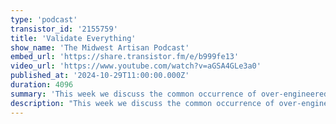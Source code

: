 ```yaml
---
type: 'podcast'
transistor_id: '2155759'
title: 'Validate Everything'
show_name: 'The Midwest Artisan Podcast'
embed_url: 'https://share.transistor.fm/e/b999fe13'
video_url: 'https://www.youtube.com/watch?v=aGSA4GLe3a0'
published_at: '2024-10-29T11:00:00.000Z'
duration: 4096
summary: 'This week we discuss the common occurrence of over-engineered abstractions, digging into post-request logic without losing our minds,&nbsp; analytics, and securing digital assets.Show Links:Mergeloop - https://mergeloop.dev/Zendesk Breach - https://therecord.media/internet-archive-alleged-zendesk-account-breachHeap Analytics - https://www.heap.io/'
description: "This week we discuss the common occurrence of over-engineered abstractions, digging into post-request logic without losing our minds,\_ analytics, and securing digital assets.Show Links:Mergeloop - https://mergeloop.dev/Zendesk Breach - https://therecord.media/internet-archive-alleged-zendesk-account-breachHeap Analytics - https://www.heap.io/"
---
```

